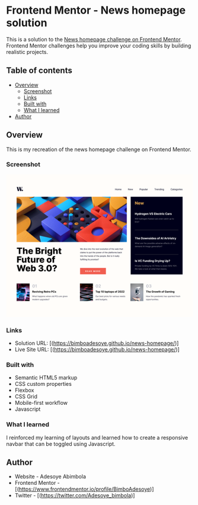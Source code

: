 # Frontend Mentor - News homepage solution

This is a solution to the [News homepage challenge on Frontend Mentor](https://www.frontendmentor.io/challenges/news-homepage-H6SWTa1MFl). Frontend Mentor challenges help you improve your coding skills by building realistic projects.

## Table of contents

- [Overview](#overview)
  - [Screenshot](#screenshot)
  - [Links](#links)
  - [Built with](#built-with)
  - [What I learned](#what-i-learned)
- [Author](#author)

## Overview

This is my recreation of the news homepage challenge on Frontend Mentor.

### Screenshot

![](./images/Screenshot%202022-11-21%20at%2018-05-52%20News%20Homepage.png)

### Links

- Solution URL: [(https://bimboadesoye.github.io/news-homepage/)]
- Live Site URL: [(https://bimboadesoye.github.io/news-homepage/)]

### Built with

- Semantic HTML5 markup
- CSS custom properties
- Flexbox
- CSS Grid
- Mobile-first workflow
- Javascript

### What I learned

I reinforced my learning of layouts and learned how to create a responsive navbar that can be toggled using Javascript.

## Author

- Website - Adesoye Abimbola
- Frontend Mentor - [(https://www.frontendmentor.io/profile/BimboAdesoye)]
- Twitter - [(https://twitter.com/Adesoye_bimbola)]

